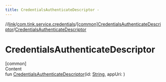 ```yaml
---
title: CredentialsAuthenticateDescriptor -
---
```

//[link](../../index.md)/[com.tink.service.credentials](../index.md)/[[common]CredentialsAuthenticateDescriptor](index.md)/[CredentialsAuthenticateDescriptor](-credentials-authenticate-descriptor.md)



# CredentialsAuthenticateDescriptor  
[common]  
Content  
fun [CredentialsAuthenticateDescriptor](-credentials-authenticate-descriptor.md)(id: [String](https://kotlinlang.org/api/latest/jvm/stdlib/kotlin/-string/index.html), appUri: <ERROR CLASS>)  



